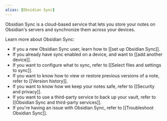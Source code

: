 ```yaml
---
alias: [Obsidian Sync]
---
```


Obsidian Sync is a cloud-based service that lets you store your notes on Obsidian's servers and synchronize them across your devices.

Learn more about Obsidian Sync:

- If you a new Obsidian Sync user, learn how to [[set up Obsidian Sync]].
- If you already have sync enabled on a device, and want to [[add another device]].
- If you want to configure what to sync, refer to [[Select files and settings to sync]].
- If you want to know how to view or restore previous versions of a note, refer to [[Version history]].
- If you want to know how we keep your notes safe, refer to [[Security and privacy]].
- If you want to use a third-party service to back up your vault, refer to [[Obsidian Sync and third-party services]].
- If you're having an issue with Obsidian Sync, refer to [[Troubleshoot Obsidian Sync]].
